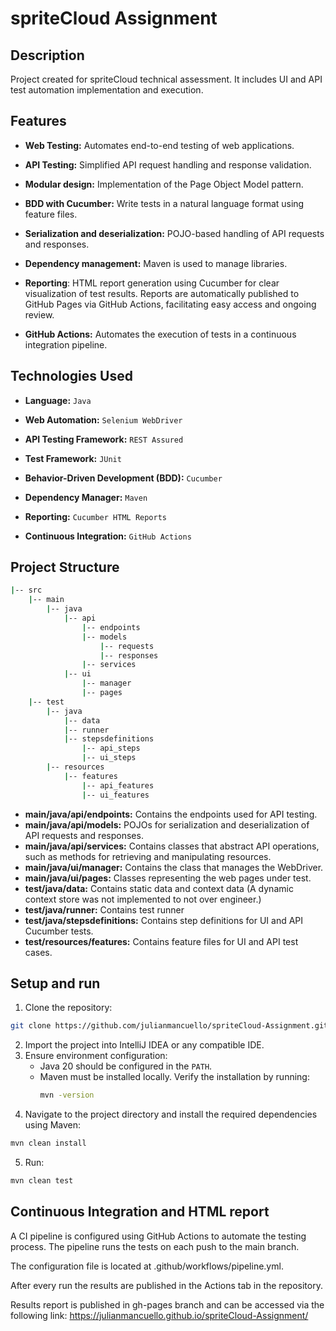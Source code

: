# spriteCloud Assignment

## Description

Project created for spriteCloud technical assessment. It includes UI and API test automation implementation and execution.

## Features

- **Web Testing:** Automates end-to-end testing of web applications.

- **API Testing:** Simplified API request handling and response validation.

- **Modular design:** Implementation of the Page Object Model pattern.

- **BDD with Cucumber:** Write tests in a natural language format using feature files.

- **Serialization and deserialization:** POJO-based handling of API requests and responses.

- **Dependency management:** Maven is used to manage libraries.

- **Reporting**: HTML report generation using Cucumber for clear visualization of test results. Reports are automatically published to GitHub Pages via GitHub Actions, facilitating easy access and ongoing review.

- **GitHub Actions:** Automates the execution of tests in a continuous integration pipeline.


## Technologies Used

- **Language:** `Java`

- **Web Automation:** `Selenium WebDriver`

- **API Testing Framework:** `REST Assured`

- **Test Framework:** `JUnit`

- **Behavior-Driven Development (BDD):** `Cucumber`

- **Dependency Manager:** `Maven`

- **Reporting:** `Cucumber HTML Reports`

- **Continuous Integration:** `GitHub Actions`

## Project Structure

```bash
|-- src
    |-- main
        |-- java
            |-- api
                |-- endpoints
                |-- models
                    |-- requests
                    |-- responses
                |-- services
            |-- ui
                |-- manager
                |-- pages
    |-- test
        |-- java
            |-- data
            |-- runner
            |-- stepsdefinitions
                |-- api_steps
                |-- ui_steps
        |-- resources
            |-- features
                |-- api_features
                |-- ui_features
```

- **main/java/api/endpoints:** Contains the endpoints used for API testing.
- **main/java/api/models:** POJOs for serialization and deserialization of API requests and responses.
- **main/java/api/services:** Contains classes that abstract API operations, such as methods for retrieving and manipulating resources.
- **main/java/ui/manager:** Contains the class that manages the WebDriver.
- **main/java/ui/pages:** Classes representing the web pages under test.
- **test/java/data:** Contains static data and context data (A dynamic context store was not implemented to not over engineer.)
- **test/java/runner:** Contains test runner
- **test/java/stepsdefinitions:** Contains step definitions for UI and API Cucumber tests.
- **test/resources/features:** Contains feature files for UI and API test cases.

## Setup and run

1. Clone the repository:
```bash
git clone https://github.com/julianmancuello/spriteCloud-Assignment.git
```
2. Import the project into IntelliJ IDEA or any compatible IDE.
3. Ensure environment configuration:
   - Java 20 should be configured in the ```PATH```.
   - Maven must be installed locally. Verify the installation by running:
     ```bash
     mvn -version
     ```
4. Navigate to the project directory and install the required dependencies using Maven:
```bash
mvn clean install
```
5. Run:
```bash
mvn clean test
```

## Continuous Integration and HTML report

A CI pipeline is configured using GitHub Actions to automate the testing process. The pipeline runs the tests on each push to the main branch.

The configuration file is located at .github/workflows/pipeline.yml.

After every run the results are published in the Actions tab in the repository.

Results report is published in gh-pages branch and can be accessed via the following link:
https://julianmancuello.github.io/spriteCloud-Assignment/







